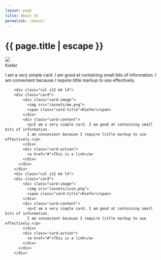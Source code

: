 ```yaml
---
layout: page
title: About Us
permalink: /about/
---
```


<h1 class="page-title">{{ page.title | escape }}</h1>

<div class="section">
	<div class="row">
		<div class="col s12 m4 l4">
			<div class="card">
            	<div class="card-image">
              		<img src="/assets/me.png">
            </div>
            <div class="card-content">
            <span class="card-title">Kiefer</span>
              <p>I am a very simple card. I am good at containing small bits of information.
              I am convenient because I require little markup to use effectively.</p>
            </div>
          </div>
		</div>

		<div class="col s12 m4 l4">
		<div class="card">
            <div class="card-image">
              <img src="/assets/me.png">
              <span class="card-title">Kiefer</span>
            </div>
            <div class="card-content">
              <p>I am a very simple card. I am good at containing small bits of information.
              I am convenient because I require little markup to use effectively.</p>
            </div>
            <div class="card-action">
              <a href="#">This is a link</a>
            </div>
          </div>
		</div>
		<div class="col s12 m4 l4">
		<div class="card">
            <div class="card-image">
              <img src="/assets/icon.png">
              <span class="card-title">Kiefer</span>
            </div>
            <div class="card-content">
              <p>I am a very simple card. I am good at containing small bits of information.
              I am convenient because I require little markup to use effectively.</p>
            </div>
            <div class="card-action">
              <a href="#">This is a link</a>
            </div>
          </div>
		</div>



